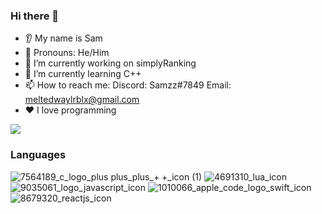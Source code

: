 ### Hi there 👋
* 👂 My name is Sam
* 👩 Pronouns: He/Him
* 🔭 I’m currently working on simplyRanking
* 🌱 I’m currently learning C++
* 📫 How to reach me: Discord: Samzz#7849 Email: meltedwaylrblx@gmail.com
* ❤️ I love programming

<img src="https://github-readme-stats.vercel.app/api/top-langs?username=meltedwayl&ayout=compact&show_icons=true&theme=dark"/>

### Languages

![7564189_c_logo_plus plus_plus_+ +_icon (1)](https://user-images.githubusercontent.com/114309119/222297026-a37f15c1-b6bd-46dc-afa7-c71dbf6998d5.png) ![4691310_lua_icon](https://user-images.githubusercontent.com/114309119/222297059-68c3e085-8c82-48e1-a93c-828eb6d9fd9a.png) ![9035061_logo_javascript_icon](https://user-images.githubusercontent.com/114309119/222297158-7cc56a0a-936e-4793-a36c-d4b642df2a2e.png) ![1010066_apple_code_logo_swift_icon](https://user-images.githubusercontent.com/114309119/222297194-861eb65f-7a19-4f0e-8e40-4b08519fe059.png) ![8679320_reactjs_icon](https://user-images.githubusercontent.com/114309119/222297227-b244e23b-69fc-4dfb-aea4-e90f398a1594.png)
